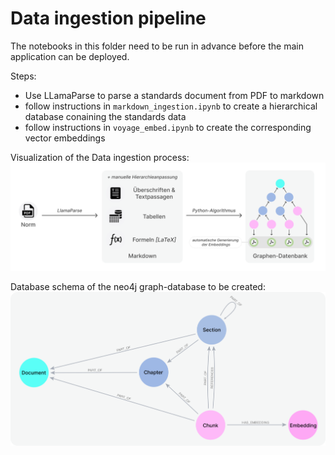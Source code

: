 # Data ingestion pipeline

The notebooks in this folder need to be run in advance before the main application can be deployed. 

Steps:
- Use LLamaParse to parse a standards document from PDF to markdown
- follow instructions in `markdown_ingestion.ipynb` to create a hierarchical database conaining the standards data
- follow instructions in `voyage_embed.ipynb` to create the corresponding vector embeddings


Visualization of the Data ingestion process:
![Data ingestion](img/data_ingestion.png)

Database schema of the neo4j graph-database to be created:
![DB schema](img/db_schema.png)
